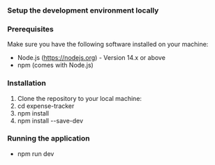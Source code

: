 ### Setup the development environment locally

### Prerequisites

Make sure you have the following software installed on your machine:

- Node.js (https://nodejs.org) - Version 14.x or above
- npm (comes with Node.js)

### Installation

1. Clone the repository to your local machine:
2. cd expense-tracker
3. npm install
4. npm install --save-dev

### Running the application
- npm run dev
